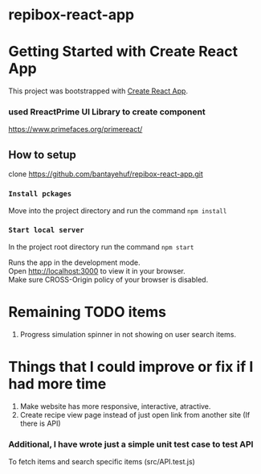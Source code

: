 # repibox-react-app

# Getting Started with Create React App

This project was bootstrapped with [Create React App](https://github.com/facebook/create-react-app).

### used RreactPrime UI Library to create component
https://www.primefaces.org/primereact/

## How to setup

clone https://github.com/bantayehuf/repibox-react-app.git

###  `Install pckages`
Move into the project directory and run the command `npm install`

###  `Start local server`
In the project root directory run the command  `npm start`

Runs the app in the development mode.\
Open [http://localhost:3000](http://localhost:3000) to view it in your browser.\
Make sure CROSS-Origin policy of your browser is disabled.

# Remaining TODO items
1. Progress simulation spinner in not showing on user search items.

# Things that I could improve or fix if I had more time
1. Make website has more responsive, interactive, atractive.
2. Create recipe view page instead of just open link from another site (If there is API)


### Additional, I have wrote just a simple unit test case to test API
To fetch items and search specific items (src/API.test.js)
